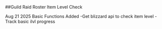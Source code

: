 ##Guild Raid Roster Item Level Check

Aug 21 2025
Basic Functions Added
-Get blizzard api to check item level
-Track basic ilvl progress
